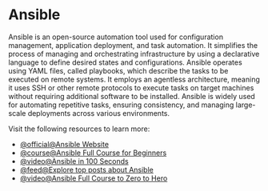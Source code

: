 # Ansible

Ansible is an open-source automation tool used for configuration management, application deployment, and task automation. It simplifies the process of managing and orchestrating infrastructure by using a declarative language to define desired states and configurations. Ansible operates using YAML files, called playbooks, which describe the tasks to be executed on remote systems. It employs an agentless architecture, meaning it uses SSH or other remote protocols to execute tasks on target machines without requiring additional software to be installed. Ansible is widely used for automating repetitive tasks, ensuring consistency, and managing large-scale deployments across various environments.

Visit the following resources to learn more:

- [@official@Ansible Website](https://www.ansible.com/)
- [@course@Ansible Full Course for Beginners](https://www.youtube.com/watch?v=9Ua2b06oAr4)
- [@video@Ansible in 100 Seconds](https://www.youtube.com/watch?v=xRMPKQweySE)
- [@feed@Explore top posts about Ansible](https://app.daily.dev/tags/ansible?ref=roadmapsh)
- [@video@Ansible Full Course to Zero to Hero](https://www.youtube.com/watch?v=GROqwFFLl3s&t=3644s)

